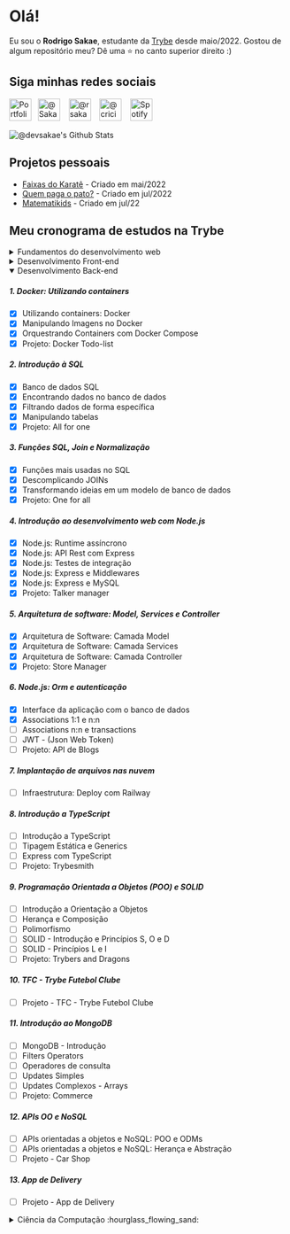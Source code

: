 # Olá!

  Eu sou o <strong>Rodrigo Sakae</strong>, estudante da <a href="http://www.betrybe.com" target=_blank>Trybe</a> desde maio/2022. Gostou de algum repositório meu? Dê uma ⭐ no canto superior direito :)

## Siga minhas redes sociais
  <a href="http://devsakae.github.io" target="blank"><img src="https://cdn.jsdelivr.net/npm/simple-icons@3.0.1/icons/github.svg" alt="Portfolio Github @devsakae" height="40" width="40" /></a>&nbsp;&nbsp;
  <a href="https://twitter.com/Sakae" target="blank"><img src="https://cdn.jsdelivr.net/npm/simple-icons@3.0.1/icons/twitter.svg" alt="@Sakae" height="40" width="40" /></a> &nbsp;&nbsp;
  <a href="https://www.instagram.com/rsakae/" target="blank"><img src="https://cdn.jsdelivr.net/npm/simple-icons@3.0.1/icons/instagram.svg" alt="@rsakae" height="40" width="40" /></a> &nbsp;&nbsp;
  <a href="https://www.facebook.com/criciuma" target="blank"><img src="https://cdn.jsdelivr.net/npm/simple-icons@3.0.1/icons/facebook.svg" alt="@criciuma" height="40" width="40" /></a> &nbsp;&nbsp;
  <a href="https://open.spotify.com/user/wyn6byedeugtqylxju8pz5es0" target="blank"><img src="https://cdn.jsdelivr.net/npm/simple-icons@3.0.1/icons/spotify.svg" alt="Spotify" height="40" width="40" /></a>

<img align="center" alt="@devsakae's Github Stats" src="https://github-readme-stats.vercel.app/api?username=devsakae&show_icons=true&theme=dracula">

## Projetos pessoais
- [Faixas do Karatê](http://devsakae.me/trybe/extras/martialarts/index.html) - Criado em mai/2022 
- [Quem paga o pato?](http://devsakae.me/pagando-o-pato) - Criado em jul/2022
- [Matematikids](http://devsakae.me/matematikids) - Criado em jul/22

## Meu cronograma de estudos na Trybe

<details>
  <summary>Fundamentos do desenvolvimento web</summary>

##### Bloco 1: Introdução - Unix & Shell</summary>
- [x] 1-3: Fundamentos do Desenvolvimento Web
- [x] 1-3: Introdução - Unix & Shell
- [x] 1-3: Unix & Bash - Parte 1
- [x] 1-4: Unix & Bash - Parte 2
  
##### Bloco 2: Git & GitHub
- [X] 2-1: O que é e para que serve?
- [X] 2-2: Entendendo os comandos
- [X] 2-3: Internet - Entendendo como ela funciona

##### Bloco 3: Introdução - HTML & CSS
- [X] 3-1: Estruturas de página
- [X] 3-2: Primeiros passos em CSS
- [X] 3-3: Seletores e posicionamento
- [X] 3-4: HTML Semântico
- [X] 3-5: [Projeto - Lessons Learned](https://devsakae.github.io/trybe/extras/martialarts/index.html) - 💯% obrigatórios | 💯% facultativos

##### Bloco 4: Introdução - JavaScript
- [X] 4-1: Primeiros passos
- [X] 4-2: Array e loop For
- [X] 4-3: Lógica de Programação e Algoritmos
- [X] 4-4: Objetos e funções
- [X] 4-5: [Projeto - Playground Functions](https://github.com/tryber/sd-024-a-project-playground-functions/pull/10) - 💯% obrigatórios | 💯% facultativos

##### Bloco 5: Introdução - JavaScript - Projetos
- [X] 5-1: DOM e seletores
- [X] 5-2: Trabalhando com elementos
- [X] 5-3: Eventos
- [X] 5-4: Web Storage
- [X] 5-5: [Projeto - Arte com Pixels](https://github.com/tryber/sd-024-a-project-pixels-art/pull/12) 💯% obrigatórios | 💯% facultativos
- [X] 5-6: [Bônus - Lista de tarefas](https://github.com/tryber/sd-024-a-project-todo-list/pull/6) 💯% obrigatórios
- [X] 5-7: [Bônus - Meme Generator](https://github.com/tryber/sd-024-a-project-meme-generator/pull/17) 💯% obrigatórios | 💯% facultativos
- [ ] 5-7: [Bônus - Adivinhe a Cor]

##### Bloco 6: HTML & CSS avançado
- [X] 6-1: HTML & CSS - Forms
- [X] 6-2: Bibliotecas JavaScript e Frameworks CSS
- [X] 6-3: CSS Flexbox - Parte 1
- [X] 6-4: CSS Flexbox - Parte 2
- [X] 6-5: CSS Responsivo - Mobile First
- [X] 6-6: [Projeto - Trybewarts](https://github.com/tryber/sd-024-a-project-trybewarts/pull/46) 💯% obrigatórios | 💯% facultativos

##### Bloco 7: JavaScript ES6 & Testes Unitários
- [X] 7-1: Javascript ES6 - let, const, arrow functions e template literals
- [X] 7-2: Javascript ES6 - Fluxo de exceção e objetos
- [X] 7-3: Primeiros passos em Jest
- [x] 7-4: [Projeto - JavaScript Testes Unitários](https://github.com/tryber/sd-024-a-project-js-unit-tests/pull/126)

##### Bloco 8: Higher Order
- [x] 8-1: JavaScript ES6 - Introdução a Higher Order Functions
- [x] 8-2: JavaScript ES6 - Higher Order Functions - forEach, find, some, every, sort
- [x] 8-3: JavaScript ES6 - Higher Order Functions - map e filter
- [x] 8-4: JavaScript ES6 - Higher Order Functions - reduce
- [x] 8-5: JavaScript ES6 - spread operator, parâmetro rest, destructuring e mais
- [x] 8-6: [Projeto - Zoo functions](https://github.com/tryber/sd-024-a-project-zoo-functions/pull/132)
  
</details>

<details>
  <summary>Desenvolvimento Front-end</summary>

##### Bloco 9: JavaScript e testes assíncronos
- [X] 9-1: Introdução - Front-end
- [X] 9-1: JavaScript Assíncrono e Callbacks
- [X] 9-2: JavaScript Assíncrono - Fetch API e async/await
- [X] 9-3: Jest - Testes Assíncronos
- [X] 9-4: [Projeto - Carrinho de Compras](https://github.com/tryber/sd-024-a-project-shopping-cart/pull/37) 💯% obrigatórios
- [X] 10-1: Primeiros passos no Jest
- [X] 10-2: Jest - Testes Assíncronos
- [X] 10-3: Jest - Simulando comportamentos
- [X] 10-4: [Projeto - Shopping Cart](https://github.com/tryber/sd-024-a-project-shopping-cart/pull/37) 💯% obrigatórios

##### Bloco 10: Introdução à React
- [X] 10-1: 'Hello, world!' no React!
- [X] 10-2: Componentes React
- [X] 10-3: [Projeto - Sistema Solar](https://github.com/tryber/sd-024-a-project-solar-system/pull/26) 💯% obrigatórios

##### Bloco 11: Componentes com estado, eventos e formulários com React
- [X] 11-1: Componentes com estado e eventos
- [X] 11-2: Eventos e formulários no React
- [X] 11-3: [Projeto - Tryunfo](https://github.com/tryber/sd-024-a-project-tryunfo/pull/31) 💯% obrigatórios

##### Bloco 12: Ciclo de vida de componentes em React
- [X] 12-1: Ciclo de vida de componentes em React
- [X] 12-2: React Router
- [X] 12-3: [Projeto - TrybeTunes](https://github.com/tryber/sd-t24-a-project-trybetunes/pull/48) 💯% obrigatórios

##### Bloco 13: Metodologias ágeis
- [X] 13-1: Metodologias Ágeis
- [X] 13-2: [Projeto - Frontend Online Store] 💯% obrigatórios

##### Bloco 14: Testes automatizados com React Testing Library
- [X] 14-1: RTL - Primeiros passos
- [X] 14-2: RTL - Mocks e inputs
- [X] 14-3: RTL - Testando React Router
- [X] 14-4: [Projeto - Testes em React](https://github.com/tryber/sd-024-a-project-react-testing-library/pull/45) 💯% obrigatórios

##### Bloco 15: Gerenciamento de estado com Redux
- [x] 15-1: Introdução ao Redux - O estado global da aplicação
- [x] 15-2: Usando o Redux no React
- [x] 15-3: Usando o Redux no React - Prática
- [x] 15-4: Usando o Redux no React - Actions Assíncronas
- [x] 15-5: Testes em React-Redux
- [x] 15-6: [Projeto - Trybe Wallet]

##### Bloco 16: Projeto Jogo de Trivia
- [x] 16-6: [Projeto - Jogo de Trivia]

##### Bloco 17: Context API & React Hooks
- [x] 17-1: Context API do React
- [x] 17-2: React Hooks - useState e useContext
- [x] 17-3: React Hooks - useEffect e Hooks customizados
- [x] 17-4: [Projeto - StarWars Datatable com Context API e Hooks]

##### Bloco 18: Projeto Final de Front-end
- [x] 18-1: [Projeto - App de Receitas]
</details>
<details open>
  <summary>Desenvolvimento Back-end </summary>

##### 1. Docker: Utilizando containers
- [x] Utilizando containers: Docker
- [x] Manipulando Imagens no Docker
- [x] Orquestrando Containers com Docker Compose
- [x] Projeto: Docker Todo-list

##### 2. Introdução à SQL
- [x] Banco de dados SQL
- [x] Encontrando dados no banco de dados
- [x] Filtrando dados de forma específica
- [x] Manipulando tabelas
- [x] Projeto: All for one

##### 3. Funções SQL, Join e Normalização
- [x] Funções mais usadas no SQL
- [x] Descomplicando JOINs
- [x] Transformando ideias em um modelo de banco de dados
- [x] Projeto: One for all

##### 4. Introdução ao desenvolvimento web com Node.js
- [x] Node.js: Runtime assíncrono
- [x] Node.js: API Rest com Express
- [x] Node.js: Testes de integração
- [x] Node.js: Express e Middlewares
- [x] Node.js: Express e MySQL
- [x] Projeto: Talker manager

##### 5. Arquitetura de software: Model, Services e Controller
- [x] Arquitetura de Software: Camada Model
- [x] Arquitetura de Software: Camada Services
- [x] Arquitetura de Software: Camada Controller
- [x] Projeto: Store Manager

##### 6. Node.js: Orm e autenticação
- [x] Interface da aplicação com o banco de dados
- [x] Associations 1:1 e n:n
- [ ] Associations n:n e transactions
- [ ] JWT - (Json Web Token)
- [ ] Projeto: API de Blogs

##### 7. Implantação de arquivos nas nuvem
- [ ] Infraestrutura: Deploy com Railway

##### 8. Introdução a TypeScript
- [ ] Introdução a TypeScript
- [ ] Tipagem Estática e Generics
- [ ] Express com TypeScript
- [ ] Projeto: Trybesmith

##### 9. Programação Orientada a Objetos (POO) e SOLID
- [ ] Introdução a Orientação a Objetos
- [ ] Herança e Composição
- [ ] Polimorfismo
- [ ] SOLID - Introdução e Princípios S, O e D
- [ ] SOLID - Princípios L e I
- [ ] Projeto: Trybers and Dragons

##### 10. TFC - Trybe Futebol Clube
- [ ] Projeto - TFC - Trybe Futebol Clube

##### 11. Introdução ao MongoDB
- [ ] MongoDB - Introdução
- [ ] Filters Operators
- [ ] Operadores de consulta
- [ ] Updates Simples
- [ ] Updates Complexos - Arrays
- [ ] Projeto: Commerce

##### 12. APIs OO e NoSQL
- [ ] APIs orientadas a objetos e NoSQL: POO e ODMs
- [ ] APIs orientadas a objetos e NoSQL: Herança e Abstração
- [ ] Projeto - Car Shop

##### 13. App de Delivery
- [ ] Projeto - App de Delivery

</details>
<details>
  <summary>Ciência da Computação :hourglass_flowing_sand: </summary>

##### Bloco 35: Introdução - Ciência da Computação
- [ ] 35-1: Arquitetura de Computadores
- [ ] 35-2: Arquitetura de redes
- [ ] 35-3: Redes de computadores, ferramentas e segurança
- [ ] 35-4: [Projeto - Explorando os protocolos]

##### Bloco 36: Python
- [ ] 35-1: Aprendendo Python
- [ ] 35-2: Testes e exceções
- [ ] 35-3: Entrada e saída de dados
- [ ] 36-4: Entrada e saída de dados
- [ ] 35-5: [Projeto - Tech news]

# [...]
  
</details>
